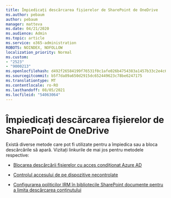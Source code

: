 ```yaml
---
title: Împiedicați descărcarea fișierelor de SharePoint de OneDrive
ms.author: pebaum
author: pebaum
manager: matteva
ms.date: 04/21/2020
ms.audience: Admin
ms.topic: article
ms.service: o365-administration
ROBOTS: NOINDEX, NOFOLLOW
localization_priority: Normal
ms.custom:
- "2523"
- "9000213"
ms.openlocfilehash: d492f26584199f76531f0c1afe026b4754383a1457b33c2e4c643fb13977b319
ms.sourcegitcommit: b5f7da89a650d2915dc652449623c78be6247175
ms.translationtype: MT
ms.contentlocale: ro-RO
ms.lasthandoff: 08/05/2021
ms.locfileid: "54063064"
---
```

# <a name="prevent-files-from-being-downloaded-from-sharepoint-or-onedrive"></a>Împiedicați descărcarea fișierelor de SharePoint de OneDrive

Există diverse metode care pot fi utilizate pentru a împiedica sau a bloca descărcările să apară. Vizitați linkurile de mai jos pentru metodele respective:

- [Blocarea descărcării fișierelor cu acces condiționat Azure AD](https://docs.microsoft.com/cloud-app-security/use-case-proxy-block-session-aad#create-a-block-download-policy-for-unmanaged-devices)

- [Controlul accesului de pe dispozitive necontrolate](https://docs.microsoft.com/sharepoint/control-access-from-unmanaged-devices)

- [Configurarea politicilor IRM în bibliotecile SharePoint documente pentru a limita descărcarea conținutului](https://docs.microsoft.com/microsoft-365/compliance/set-up-irm-in-sp-admin-center)
